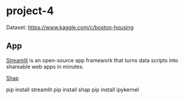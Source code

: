 # project-4

Dataset: https://www.kaggle.com/c/boston-housing

## App
[Streamlit](https://streamlit.io) is an open-source app framework that turns data scripts into shareable web apps in minutes.

[Shap](https://shap.readthedocs.io/en/latest/)

pip install streamlit
pip install shap
pip install ipykernel


